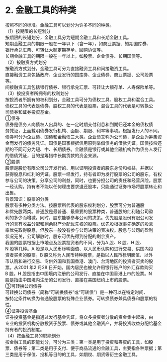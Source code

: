 # 2. 金融工具的种类

按照不同的标准。金融工具可以划分为许多不同的种类。<br />
    （1）按期限的长短划分<br />
    按期限的长短划分，金融工具分为短期金融工具和长期金融工具。<br />
    短期金融工具的期限一般在一年以下（含一年），如商业票据、短期国库券、<br />
    银行承兑汇票、可转让大额定期存单、回购协议等。<br />
    长期金融工具的期限一般在一年以上，如股票、企业债券、长期国债等。<br />
    （2）按融资方式划分<br />
    按融资方式划分，金融工具可分为直接融资工具和间接融资工具。<br />
    直接融资工具包括政府、企业发行的国库券、企业债券、商业票据、公司股票<br />
    等。<br />
    间接融资工具包括银行债券、银行承兑汇票、可转让大额存单、人寿保险单等。<br />
    （3）按投资者所拥有的权利划分<br />
    按投资者所拥有的权利划分，金融工具可分为债权工具、股权工具和混合工具。<br />
    债权工具的代表是债券，股权工具的代表是股票，混合工具的代表是可转换公<br />
    司债券和证券投资基金。<br />
    ①债券<br />
    债券是债务人向债权人出具的、在一定时期支付利息和到期归还本金的债权债<br />
    务凭证，上面载明债券发行机构、面额、期限、利率等事项。根据发行人的不同。<br />
    债券可分为企业债、国债和金融债三大类。企业债又称为公司债，是企业为筹集资<br />
    金而发行的债务凭证。国债是国家根据信用原则举借债务的借款凭证。国债按偿还<br />
    期的不同可分为短、中、长期债券。金融债是银行或其他金融机构作为债务人发行<br />
    的借债凭证，目的是筹措中长期贷款的资金来源。<br />
    ②股票<br />
    股票是股份有限公司公开发行的、用以证明投资者的股东身份和权益，并据以<br />
    获得股息和红利的凭证。股票一经发行，持有者即为发行股票的公司的股东，有权<br />
    参与公司的决策。分享公司的利益，同时，也要分担公司的责任和经营风险。股票<br />
    一经认购，持有者不能以任何理由要求退还股本，只能通过证券市场将股票转让和<br />
    出售。<br />
    背景知识：股票的分类<br />
    股票有多种分类方法。按股票所代表的股东权利划分，股票可分为普通股<br />
    和优先股两类。普通股是最普通、最重要的股票种类，普通股的红利随公司盈<br />
    利的多少而增减。同时，股东能够参与公司的决策。优先股是股份有限公司发<br />
    行的具有收益分配和剩余财产分配优先权的股票。优先股根据事先确定的股息<br />
    率优先取得股息，但股东一般没有参与公司决策的表决权。股息与公司的盈利<br />
    状况无关，公司解散时，股东可优先得到分配的剩余资产。<br />
    我国的股票根据上市地点及股票投资者的不同，分为A 股、B 股、H 股、<br />
    N 股等几种。A 股是以人民币标明面值、以人民币认购和进行交易、供国内投<br />
    资者买卖的股票。B 股又称为人民币特种股票，是指以人民币标明面值、以外<br />
    币认购和进行交易、专供外国和我国香港、澳门、台湾地区的投资者买卖的股<br />
    票。从2001 年2 月28 日开始，国内居民也被允许用银行账户的外汇存款购买<br />
    B 股。H 股是指由中国境内注册的公司发行、直接在中国香港上市的股票。N<br />
    股是指由中国境内注册的公司发行、直接在美国纽约上市的股票。<br />
    ③可转换公司债券<br />
    可转换公司债券（简称“可转换债券”或“可转债”）是一种可以在特定时间、<br />
    按特定条件转换为普通股股票的特殊企业债券。可转换债券兼具债券和股票的特<br />
    性。<br />
    ④证券投资基金<br />
    证券投资基金是指通过发行基金凭证，将众多投资者分散的资金集中起来，由<br />
    专业的投资机构分散投资于股票、债券或其他金融资产，并将投资收益分配给基金<br />
    持有者的投资制度。<br />
    （4）按金融工具的职能划分<br />
    按金融工具的职能划分，可分为三类：第一类是用于投资和筹资的工具，如股<br />
    票、债券等；第二类是用于支付、便于商品流通的金融工具，主要指各种票据；第<br />
  三类是用于保值、投机等目的的工具，如期权、期货等衍生金融工具。